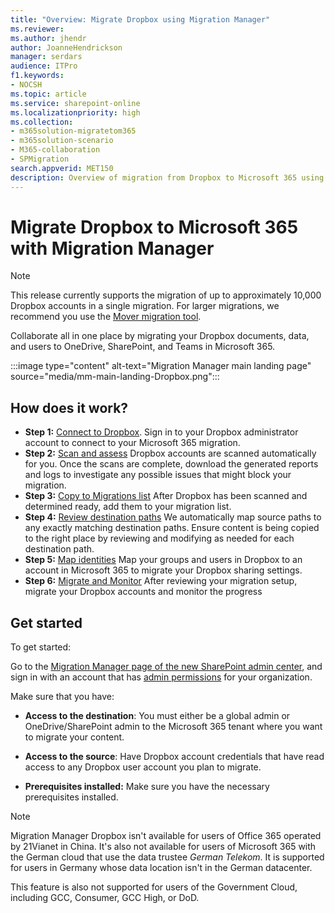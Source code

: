 ```yaml
---
title: "Overview: Migrate Dropbox using Migration Manager"
ms.reviewer: 
ms.author: jhendr
author: JoanneHendrickson
manager: serdars
audience: ITPro
f1.keywords:
- NOCSH
ms.topic: article
ms.service: sharepoint-online
ms.localizationpriority: high
ms.collection: 
- m365solution-migratetom365
- m365solution-scenario
- M365-collaboration
- SPMigration
search.appverid: MET150
description: Overview of migration from Dropbox to Microsoft 365 using Migration Manager.
---
```


# Migrate Dropbox to Microsoft 365 with Migration Manager

>[!Note]
>This release currently supports the migration of up to approximately 10,000 Dropbox accounts in a single migration. For larger migrations, we recommend you use the [Mover migration tool](https://Mover.io).

Collaborate all in one place by migrating your Dropbox documents, data, and users to OneDrive, SharePoint, and Teams in Microsoft 365. 

:::image type="content" alt-text="Migration Manager main landing page" source="media/mm-main-landing-Dropbox.png":::

## How does it work?

- **Step 1:** [Connect to Dropbox](mm-Dropbox-step1-connect.md).  Sign in to your Dropbox administrator account to connect to your Microsoft 365 migration.
- **Step 2:** [Scan and assess](mm-Dropbox-step2-scan-assess.md) Dropbox accounts are scanned automatically for you. Once the scans are complete, download the generated reports and logs to investigate any possible issues that might block your migration.
- **Step 3:** [Copy to Migrations list](mm-Dropbox-step3-copy-to-migrations.md) After Dropbox has been scanned and determined ready, add them to your migration list.
- **Step 4:** [Review destination paths](mm-Dropbox-step4-review-destinations.md)  We automatically map source paths to any exactly matching destination paths. Ensure content is being copied to the right place by reviewing and modifying as needed for each destination path.
- **Step 5:** [Map identities](mm-Dropbox-step5-map-identities.md)   Map your groups and users in Dropbox to an account in Microsoft 365 to migrate your Dropbox sharing settings.
- **Step 6:** [Migrate and Monitor](mm-Dropbox-step6-migrate-monitor.md) After reviewing your migration setup, migrate your Dropbox accounts and monitor the progress


## Get started

To get started:

Go to the [Migration Manager page of the new SharePoint admin center](https://aka.ms/ODSP-MM-FS), and sign in with an account that has [admin permissions](/sharepoint/sharepoint-admin-role) for your organization.

Make sure that you have:

- **Access to the destination**: You must either be a global admin or OneDrive/SharePoint admin to the Microsoft 365 tenant where you want to migrate your content. 

- **Access to the source**: Have Dropbox account credentials that have read access to any Dropbox user account you plan to migrate.

- **Prerequisites installed:** Make sure you have the necessary prerequisites installed.

>[!NOTE]
>Migration Manager Dropbox isn't available for users of Office 365 operated by 21Vianet in China. It's also not available for users of Microsoft 365 with the German cloud that use the data trustee *German Telekom*. It is supported for users in Germany whose data location isn't in the German datacenter.
>
> This feature is also not supported for users of the Government Cloud, including GCC, Consumer, GCC High, or DoD.

